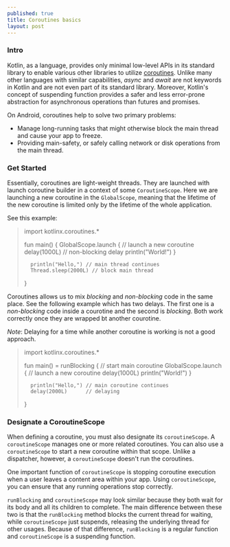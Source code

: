 ```yaml
---
published: true
title: Coroutines basics 
layout: post
---
```


### Intro

Kotlin, as a language, provides only minimal low-level APIs in its standard library to enable various other libraries to utilize [coroutines]. Unlike many other languages with similar capabilities, *async* and *await* are not keywords in Kotlin and are not even part of its standard library. Moreover, Kotlin's concept of suspending function provides a safer and less error-prone abstraction for asynchronous operations than futures and promises.

On Android, coroutines help to solve two primary problems:
</br>
* Manage long-running tasks that might otherwise block the main thread and cause your app to freeze.
* Providing main-safety, or safely calling network or disk operations from the main thread.

### Get Started 

Essentially, coroutines are light-weight threads. They are launched with launch coroutine builder in a context of some `CoroutineScope`. Here we are launching a new coroutine in the `GlobalScope`, meaning that the lifetime of the new coroutine is limited only by the lifetime of the whole application.

See this example: 

>	import kotlinx.coroutines.*
>	
>	fun main() {
>	    GlobalScope.launch { // launch a new coroutine
>		delay(1000L) // non-blocking delay
>		println("World!")
>	}
>	
>		println("Hello,") // main thread continues
>		Thread.sleep(2000L) // block main thread
>	}
 
Coroutines allows us to mix _blocking_ and _non-blocking_ code in the same place. See the following example which has two delays. The first one is a _non-blocking_ code inside a courotine and the second is _blocking_. Both work correctly once they are wrapped bt another courotine.

*Note*: Delaying for a time while another coroutine is working is not a good approach.

>	import kotlinx.coroutines.*
>	
>	fun main() = runBlocking<Unit> { // start main coroutine
>		GlobalScope.launch { // launch a new coroutine
>		delay(1000L)
>		println("World!")
>	}
>	    
>		println("Hello,") // main coroutine continues
>		delay(2000L)      // delaying
>	}

### Designate a CoroutineScope

When defining a coroutine, you must also designate its `coroutineScope`. A `coroutineScope` manages one or more related coroutines. You can also use a `coroutineScope` to start a new coroutine within that scope. Unlike a dispatcher, however, a `coroutineScope` doesn't run the coroutines.

One important function of `coroutineScope` is stopping coroutine execution when a user leaves a content area within your app. Using `coroutineScope`, you can ensure that any running operations stop correctly.

`runBlocking` and `coroutineScope` may look similar because they both wait for its body and all its children to complete. The main difference between these two is that the `runBlocking` method blocks the current thread for waiting, while `coroutineScope` just suspends, releasing the underlying thread for other usages. Because of that difference, `runBlocking` is a regular function and `coroutineScope` is a suspending function.

[coroutines]: https://github.com/Kotlin/kotlinx.coroutines